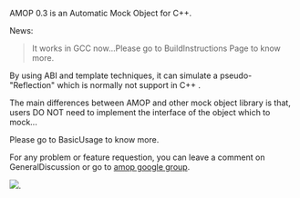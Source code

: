 AMOP 0.3 is an Automatic Mock Object for C++.

News:
> It works in GCC now...Please go to BuildInstructions Page to know more.

By using ABI and template techniques, it can simulate a pseudo-"Reflection"
which is normally not support in C++ .

The main differences between AMOP and other mock object library is that,
users DO NOT need to implement the interface of the object which to mock...

Please go to BasicUsage to know more.

For any problem or feature requestion, you can leave a comment on
GeneralDiscussion or go to [amop google group](http://groups.google.com/group/amop-group).


[![](http://groups.google.com/groups/img/3nb/groups_bar.gif)](http://groups.google.com/group/amop-group).







